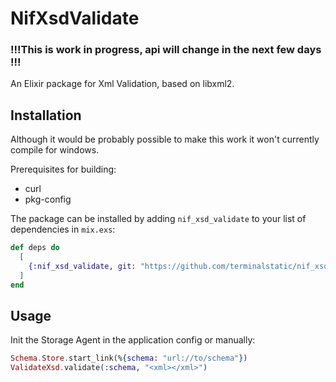 # NifXsdValidate

### !!!This is work in progress, api will change in the next few days !!! ###

An Elixir package for Xml Validation, based on libxml2.

## Installation

Although it would be probably possible to make this work it won't currently compile for windows.

Prerequisites for building:
* curl
* pkg-config

The package can be installed
by adding `nif_xsd_validate` to your list of dependencies in `mix.exs`:

```elixir
def deps do
  [
    {:nif_xsd_validate, git: "https://github.com/terminalstatic/nif_xsd_validate"}
  ]
end
```

## Usage
Init the Storage Agent in the application config or manually:
```elixir
Schema.Store.start_link(%{schema: "url://to/schema"})
ValidateXsd.validate(:schema, "<xml></xml>")
```
